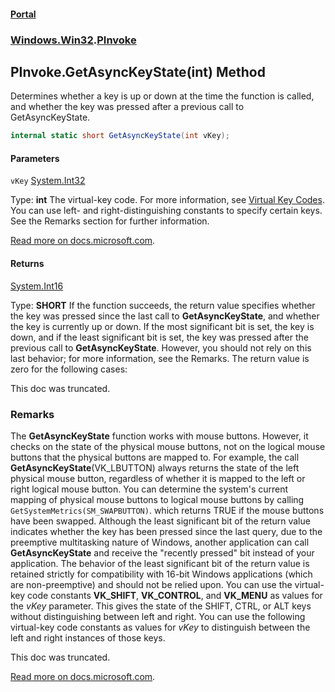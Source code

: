 #### [Portal](index.md 'index')
### [Windows.Win32](Windows.Win32.md 'Windows.Win32').[PInvoke](PInvoke.md 'Windows.Win32.PInvoke')

## PInvoke.GetAsyncKeyState(int) Method

Determines whether a key is up or down at the time the function is called, and whether the key was pressed after a previous call to GetAsyncKeyState.

```csharp
internal static short GetAsyncKeyState(int vKey);
```
#### Parameters

<a name='Windows.Win32.PInvoke.GetAsyncKeyState(int).vKey'></a>

`vKey` [System.Int32](https://docs.microsoft.com/en-us/dotnet/api/System.Int32 'System.Int32')

  
Type: <b>int</b> The virtual-key code. For more information, see <a href="https://docs.microsoft.com/windows/desktop/inputdev/virtual-key-codes">Virtual Key Codes</a>. You can use left- and right-distinguishing constants to specify certain keys. See the Remarks section for further information.  
  
[Read more on docs.microsoft.com](https://learn.microsoft.com/windows/win32/api/winuser/nf-winuser-getasynckeystate#parameters 'https://learn.microsoft.com/windows/win32/api/winuser/nf-winuser-getasynckeystate#parameters').

#### Returns
[System.Int16](https://docs.microsoft.com/en-us/dotnet/api/System.Int16 'System.Int16')  
  
Type: <b>SHORT</b> If the function succeeds, the return value specifies whether the key was pressed since the last call to <b>GetAsyncKeyState</b>, and whether the key is currently up or down. If the most significant bit is set, the key is down, and if the least significant bit is set, the key was pressed after the previous call to <b>GetAsyncKeyState</b>. However, you should not rely on this last behavior; for more information, see the Remarks. The return value is zero for the following cases:  
  
This doc was truncated.

### Remarks
  
The <b>GetAsyncKeyState</b> function works with mouse buttons. However, it checks on the state of the physical mouse buttons, not on the logical mouse buttons that the physical buttons are mapped to. For example, the call <b>GetAsyncKeyState</b>(VK_LBUTTON) always returns the state of the left physical mouse button, regardless of whether it is mapped to the left or right logical mouse button. You can determine the system's current mapping of physical mouse buttons to logical mouse buttons by calling `GetSystemMetrics(SM_SWAPBUTTON)`. which returns TRUE if the mouse buttons have been swapped. Although the least significant bit of the return value indicates whether the key has been pressed since the last query, due to the preemptive multitasking nature of Windows, another application can call <b>GetAsyncKeyState</b> and receive the "recently pressed" bit instead of your application. The behavior of the least significant bit of the return value is retained strictly for compatibility with 16-bit Windows applications (which are non-preemptive) and should not be relied upon. You can use the virtual-key code constants <b>VK_SHIFT</b>, <b>VK_CONTROL</b>, and <b>VK_MENU</b> as values for the <i>vKey</i> parameter. This gives the state of the SHIFT, CTRL, or ALT keys without distinguishing between left and right. You can use the following virtual-key code constants as values for <i>vKey</i> to distinguish between the left and right instances of those keys.  
  
This doc was truncated.  
  
[Read more on docs.microsoft.com](https://learn.microsoft.com/windows/win32/api/winuser/nf-winuser-getasynckeystate# 'https://learn.microsoft.com/windows/win32/api/winuser/nf-winuser-getasynckeystate#').